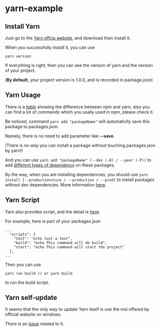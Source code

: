 # yarn-example

## Install Yarn

Just go to the [Yarn offcia website](https://yarnpkg.com/en/), and download then install it.

When you successfully install it, you can use
```
yarn version
```
If everything is right, then you can see the version of yarn and the version of your project.

(__By default__, your project version is 1.0.0, and is recorded in package.json)

## Yarn Usage

There is a *[table](https://yarnpkg.com/en/docs/migrating-from-npm)* showing the difference between npm and yarn, also you can find a lot of commands which you usally used in npm, please check it.

Be noticed, command ```yarn add "packageName"``` will automaticlly save this package to packages.json.

Namely, there is no need to add parameter like **--save**.

(There is *no way* you can install a package without touching packages.json by yarn!)

And you can use ```yarn add "packageName" [--dev (-D) / --peer (-P)]``` to add [different types of dependency](https://yarnpkg.com/lang/en/docs/dependency-types/) on these packages.

By the way, when you are installing dependencies, you should use ``` yarn install [--production=ture / --production / --prod] ``` to install packages without dev dependencies. More information [here](https://yarnpkg.com/lang/en/docs/cli/install/#toc-yarn-install-production-true-false).

## Yarn Script

Yarn also provides script, and the detail is [here](https://yarnpkg.com/zh-Hans/docs/cli/run).

For example, here is part of your packages.json
```
...
  "scripts": {
    "test": "echo Just a test",
    "build": "echo This command will do build",
    "start": "echo This command will start the project"
  },
...
```
Then you can use
```
yarn run build // or yarn build
```
to run the build script.

## Yarn self-update 

It seems that the only way to update Yarn itself is use the msi offered by official website on windows.

There is an [issue](https://github.com/yarnpkg/yarn/issues/1139) related to it.
